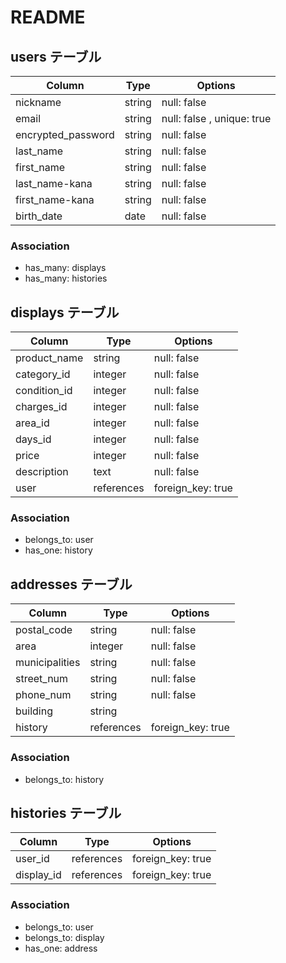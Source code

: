 # README
## users テーブル

|Column            |Type      |Options     |
|--------------    |------    |------------|
|nickname          |string    |null: false |
|email             |string    |null: false , unique: true|
|encrypted_password|string    |null: false |
|last_name         |string    |null: false |
|first_name        |string    |null: false |
|last_name-kana    |string    |null: false |
|first_name-kana   |string    |null: false |
|birth_date        |date      |null: false |

### Association
- has_many: displays
- has_many: histories

## displays テーブル

|Column           |Type   |Options     |
|--------------   |------ |------------|
|product_name     |string |null: false |
|category_id      |integer|null: false |
|condition_id     |integer|null: false |
|charges_id       |integer|null: false |
|area_id          |integer|null: false |
|days_id          |integer|null: false |
|price            |integer|null: false |
|description      |text   |null: false |
|user             |references|foreign_key: true|

### Association
- belongs_to: user
- has_one: history

## addresses テーブル

|Column           |Type       |Options          |
|--------------   |------     |------------     |
|postal_code      |string     |null: false      |
|area             |integer    |null: false      |
|municipalities   |string     |null: false      |
|street_num       |string     |null: false      |
|phone_num        |string     |null: false      |
|building         |string     |                 |
|history          |references |foreign_key: true|

### Association
- belongs_to: history



## histories テーブル

|Column        |Type       |Options          |
|--------------|------     |------------     |
|user_id          |references |foreign_key: true|
|display_id       |references |foreign_key: true|

### Association
- belongs_to: user
- belongs_to: display
- has_one: address